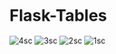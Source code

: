 # Flask-Tables
![4sc](https://user-images.githubusercontent.com/90281147/145699471-4b07c24d-dc0f-4808-b121-bbbf47d6f2cd.jpeg)
![3sc](https://user-images.githubusercontent.com/90281147/145699477-a83dcaac-7eb2-48bd-87d0-096c6c3198b4.jpeg)
![2sc](https://user-images.githubusercontent.com/90281147/145699479-0e3e759a-d954-4ed2-b9c1-38205ddbf46a.jpeg)
![1sc](https://user-images.githubusercontent.com/90281147/145699482-f12f72da-9d61-450a-969a-8538c66ea254.jpeg)
